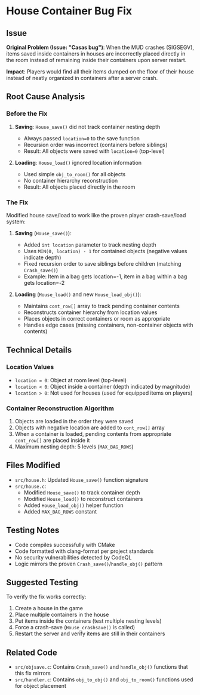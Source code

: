 # House Container Bug Fix

## Issue
**Original Problem (Issue: "Casas bug")**: When the MUD crashes (SIGSEGV), items saved inside containers in houses are incorrectly placed directly in the room instead of remaining inside their containers upon server restart.

**Impact**: Players would find all their items dumped on the floor of their house instead of neatly organized in containers after a server crash.

## Root Cause Analysis

### Before the Fix
1. **Saving**: `House_save()` did not track container nesting depth
   - Always passed `location=0` to the save function
   - Recursion order was incorrect (containers before siblings)
   - Result: All objects were saved with `location=0` (top-level)

2. **Loading**: `House_load()` ignored location information
   - Used simple `obj_to_room()` for all objects
   - No container hierarchy reconstruction
   - Result: All objects placed directly in the room

### The Fix
Modified house save/load to work like the proven player crash-save/load system:

1. **Saving** (`House_save()`):
   - Added `int location` parameter to track nesting depth
   - Uses `MIN(0, location) - 1` for contained objects (negative values indicate depth)
   - Fixed recursion order to save siblings before children (matching `Crash_save()`)
   - Example: Item in a bag gets location=-1, item in a bag within a bag gets location=-2

2. **Loading** (`House_load()` and new `House_load_obj()`):
   - Maintains `cont_row[]` array to track pending container contents
   - Reconstructs container hierarchy from location values
   - Places objects in correct containers or room as appropriate
   - Handles edge cases (missing containers, non-container objects with contents)

## Technical Details

### Location Values
- `location = 0`: Object at room level (top-level)
- `location < 0`: Object inside a container (depth indicated by magnitude)
- `location > 0`: Not used for houses (used for equipped items on players)

### Container Reconstruction Algorithm
1. Objects are loaded in the order they were saved
2. Objects with negative location are added to `cont_row[]` array
3. When a container is loaded, pending contents from appropriate `cont_row[]` are placed inside it
4. Maximum nesting depth: 5 levels (`MAX_BAG_ROWS`)

## Files Modified
- `src/house.h`: Updated `House_save()` function signature
- `src/house.c`: 
  - Modified `House_save()` to track container depth
  - Modified `House_load()` to reconstruct containers
  - Added `House_load_obj()` helper function
  - Added `MAX_BAG_ROWS` constant

## Testing Notes
- Code compiles successfully with CMake
- Code formatted with clang-format per project standards
- No security vulnerabilities detected by CodeQL
- Logic mirrors the proven `Crash_save()`/`handle_obj()` pattern

## Suggested Testing
To verify the fix works correctly:
1. Create a house in the game
2. Place multiple containers in the house
3. Put items inside the containers (test multiple nesting levels)
4. Force a crash-save (`House_crashsave()` is called)
5. Restart the server and verify items are still in their containers

## Related Code
- `src/objsave.c`: Contains `Crash_save()` and `handle_obj()` functions that this fix mirrors
- `src/handler.c`: Contains `obj_to_obj()` and `obj_to_room()` functions used for object placement
